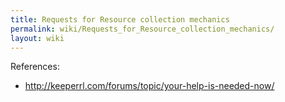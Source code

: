```yaml
---
title: Requests for Resource collection mechanics
permalink: wiki/Requests_for_Resource_collection_mechanics/
layout: wiki
---
```


References:

-   <http://keeperrl.com/forums/topic/your-help-is-needed-now/>

